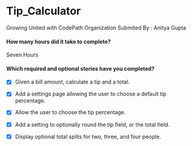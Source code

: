 # Tip_Calculator
Growing United with CodePath Organization
Submited By : Anitya Gupta

#### How many hours did it take to complete?
Seven Hours

#### Which required and optional stories have you completed?

- [x] Given a bill amount, calculate a tip and a total.
- [x] Add a settings page allowing the user to choose a default tip percentage.
- [x] Allow the user to choose the tip percentage.
- [x] Add a setting to optionally round the tip field, or the total field.
- [x] Display optional total splits for two, three, and four people.


